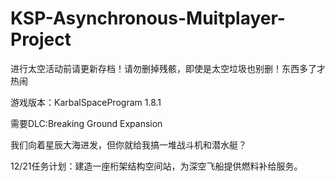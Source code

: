 # KSP-Asynchronous-Muitplayer-Project
进行太空活动前请更新存档！请勿删掉残骸，即使是太空垃圾也别删！东西多了才热闹

 游戏版本：KarbalSpaceProgram 1.8.1  

 需要DLC:Breaking Ground Expansion

 我们向着星辰大海进发，但你就给我搞一堆战斗机和潜水艇？
 
 12/21任务计划：建造一座桁架结构空间站，为深空飞船提供燃料补给服务。
